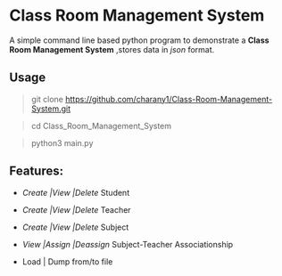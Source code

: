 Class Room Management System
===============================

A simple command line based  python program to demonstrate a **Class Room Management System** ,stores data in *json* format.

Usage
--------------

>git clone https://github.com/charany1/Class-Room-Management-System.git   

>cd Class_Room_Management_System   

>python3 main.py   


Features:
------------

* *Create  |View   |Delete* Student   

* *Create  |View   |Delete* Teacher   

* *Create  |View   |Delete* Subject  
 
* *View    |Assign |Deassign* Subject-Teacher Associationship  
*  Load | Dump from/to file


